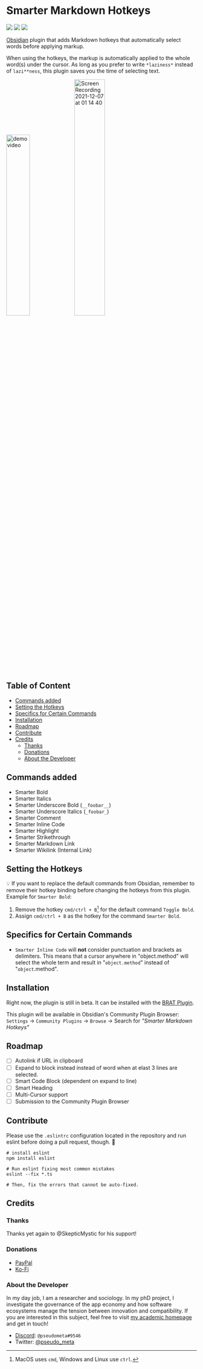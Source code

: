 # Smarter Markdown Hotkeys

![](https://img.shields.io/github/downloads/chrisgrieser/obsidian-smarter-md-hotkeys/total?label=Total%20Downloads&style=plastic) ![](https://img.shields.io/github/v/release/chrisgrieser/obsidian-smarter-md-hotkeys?label=Latest%20Release&style=plastic) [![](https://img.shields.io/badge/changelog-click%20here-FFE800?style=plastic)](Changelog.md)

[Obsidian](https://obsidian.md/) plugin that adds Markdown hotkeys that automatically select words before applying markup.

When using the hotkeys, the markup is automatically applied to the whole word(s) under the cursor. As long as you prefer to write `*laziness*` instead of `lazi**ness`, this plugin saves you the time of selecting text.

<img src="https://i.imgur.com/1Gx5OqA.gif" alt="demo video" width=35%> <img src="https://user-images.githubusercontent.com/73286100/144943354-433d0fec-4f02-4a1c-b5a9-84ca1a57226e.gif" alt="Screen Recording 2021-12-07 at 01 14 40" width=40%>

## Table of Content
<!-- MarkdownTOC -->

- [Commands added](#commands-added)
- [Setting the Hotkeys](#setting-the-hotkeys)
- [Specifics for Certain Commands](#specifics-for-certain-commands)
- [Installation](#installation)
- [Roadmap](#roadmap)
- [Contribute](#contribute)
- [Credits](#credits)
	- [Thanks](#thanks)
	- [Donations](#donations)
	- [About the Developer](#about-the-developer)

<!-- /MarkdownTOC -->

## Commands added
- Smarter Bold
- Smarter Italics
- Smarter Underscore Bold (`__foobar__`)
- Smarter Underscore Italics (`_foobar_`)
- Smarter Comment
- Smarter Inline Code
- Smarter Highlight
- Smarter Strikethrough
- Smarter Markdown Link
- Smarter Wikilink (Internal Link)

## Setting the Hotkeys
💡 If you want to replace the default commands from Obsidian, remember to remove their hotkey binding before changing the hotkeys from this plugin. Example for `Smarter Bold`:
1. Remove the hotkey `cmd/ctrl + B`[^1] for the default command `Toggle Bold`.
2. Assign `cmd/ctrl + B` as the hotkey for the command `Smarter Bold`.

## Specifics for Certain Commands
- `Smarter Inline Code` will __not__ consider punctuation and brackets as delimiters. This means that a cursor anywhere in "object.method" will select the whole term and result in "`object.method`" instead of "`object`.method".

## Installation
Right now, the plugin is still in beta. It can be installed with the [BRAT Plugin](https://github.com/TfTHacker/obsidian42-brat).

This plugin will be available in Obsidian's Community Plugin Browser: `Settings` → `Community Plugins` → `Browse` → Search for *"Smarter Markdown Hotkeys"*

## Roadmap
- [ ] Autolink if URL in clipboard
- [ ] Expand to block instead instead of word when at elast 3 lines are selected.
- [ ] Smart Code Block (dependent on expand to line)
- [ ] Smart Heading
- [ ] Multi-Cursor support
- [ ] Submission to the Community Plugin Browser

## Contribute
Please use the `.eslintrc` configuration located in the repository and run eslint before doing a pull request, though. 🙂

```shell
# install eslint
npm install eslint

# Run eslint fixing most common mistakes
eslint --fix *.ts

# Then, fix the errors that cannot be auto-fixed.
```

## Credits

### Thanks
Thanks yet again to @SkepticMystic for his support!

### Donations
- [PayPal](https://www.paypal.com/paypalme/ChrisGrieser)
- [Ko-Fi](https://ko-fi.com/pseudometa)

### About the Developer
In my day job, I am a researcher and sociology. In my phD project, I investigate the governance of the app economy and how software ecosystems manage the tension between innovation and compatibility. If you are interested in this subject, feel free to visit [my academic homepage](https://chris-grieser.de/) and get in touch!
- [Discord](https://discord.gg/veuWUTm): `@pseudometa#9546`
- Twitter: [@pseudo_meta](https://twitter.com/pseudo_meta)

[^1]: MacOS uses `cmd`, Windows and Linux use `ctrl`.

